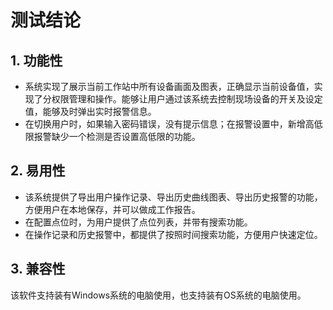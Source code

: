 # 测试结论

## 1. 功能性

* 系统实现了展示当前工作站中所有设备画面及图表，正确显示当前设备值，实现了分权限管理和操作。能够让用户通过该系统去控制现场设备的开关及设定值，能够及时弹出实时报警信息。
* 在切换用户时，如果输入密码错误，没有提示信息；在报警设置中，新增高低限报警缺少一个检测是否设置高低限的功能。

## 2. 易用性

* 该系统提供了导出用户操作记录、导出历史曲线图表、导出历史报警的功能，方便用户在本地保存，并可以做成工作报告。
* 在配置点位时，为用户提供了点位列表，并带有搜索功能。
* 在操作记录和历史报警中，都提供了按照时间搜索功能，方便用户快速定位。

## 3. 兼容性

该软件支持装有Windows系统的电脑使用，也支持装有OS系统的电脑使用。

